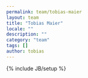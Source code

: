 ```yaml
---
permalink: team/tobias-maier
layout: team
title: "Tobias Maier"
locale: ""
description: ""
category: "team"
tags: []
author: tobias
---
```

{% include JB/setup %}
